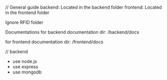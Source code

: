 // General guide
backend: Located in the backend folder
frontend: Located in the frontend folder

Ignore RFID folder

Documentations
for backend documentation dir: /backend/docs

for frontend documentation dir: /frontend/docs

// backend
- use node.js
- use express
- use mongodb
